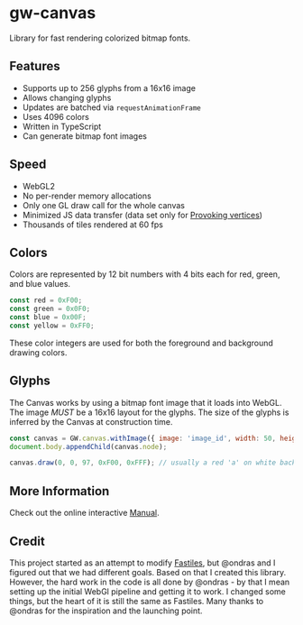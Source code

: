 # gw-canvas

Library for fast rendering colorized bitmap fonts. 

## Features

  - Supports up to 256 glyphs from a 16x16 image
  - Allows changing glyphs
  - Updates are batched via `requestAnimationFrame`
  - Uses 4096 colors
  - Written in TypeScript
  - Can generate bitmap font images

## Speed

  - WebGL2
  - No per-render memory allocations
  - Only one GL draw call for the whole canvas
  - Minimized JS data transfer (data set only for [Provoking vertices](https://www.khronos.org/opengl/wiki/Primitive#Provoking_vertex))
  - Thousands of tiles rendered at 60 fps

## Colors

Colors are represented by 12 bit numbers with 4 bits each for red, green, and blue values.

```js
const red = 0xF00;
const green = 0x0F0;
const blue = 0x00F;
const yellow = 0xFF0;
```

These color integers are used for both the foreground and background drawing colors.

## Glyphs

The Canvas works by using a bitmap font image that it loads into WebGL.  The image *MUST* be a 16x16 layout for the glyphs.  The size of the glyphs is inferred by the Canvas at construction time.

```js
const canvas = GW.canvas.withImage({ image: 'image_id', width: 50, height: 38 });
document.body.appendChild(canvas.node);

canvas.draw(0, 0, 97, 0xF00, 0xFFF); // usually a red 'a' on white background.
```

## More Information

Check out the online interactive [Manual](https://funnisimo.github.io/gw-canvas/).

## Credit

This project started as an attempt to modify [Fastiles](https://github.com/ondras/fastiles), but @ondras and I figured out that we had different goals.  Based on that I created this library.  However, the hard work in the code is all done by @ondras - by that I mean setting up the initial WebGl pipeline and getting it to work.  I changed some things, but the heart of it is still the same as Fastiles.  Many thanks to @ondras for the inspiration and the launching point.
